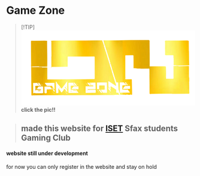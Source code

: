 # Game Zone
>[!TIP]\
><a href="https://GZ-Game-Zone-GZ.vercel.app"><img src="logo.png"></a>
>**click the pic!!**
>

> ## made this website for <a href="https://isetsf.rnu.tn/">ISET</a> Sfax students **Gaming Club**

#### website still under development 
for now you can only register in the website and stay on hold

